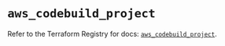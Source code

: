 # `aws_codebuild_project`

Refer to the Terraform Registry for docs: [`aws_codebuild_project`](https://registry.terraform.io/providers/hashicorp/aws/5.88.0/docs/resources/codebuild_project).
